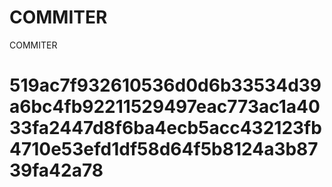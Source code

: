# COMMITER
COMMITER






# 519ac7f932610536d0d6b33534d39a6bc4fb92211529497eac773ac1a4033fa2447d8f6ba4ecb5acc432123fb4710e53efd1df58d64f5b8124a3b8739fa42a78
